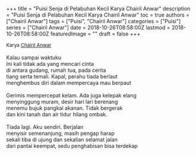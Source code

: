 +++
title = "Puisi Senja di Pelabuhan Kecil Karya Chairil Anwar"
description = "Puisi Senja di Pelabuhan Kecil Karya Chairil Anwar"
toc = true
authors = ["Chairil Anwar"]
tags = ["Puisi", "Chairil Anwar"]
categories = ["Puisi"]
series = ["Chairil Anwar"]
date = 2018-10-26T08:58:00Z
lastmod = 2018-10-26T08:58:00Z
featuredImage = ""
draft = false
+++

<div style="text-align: justify;">
<div style="font-size: small;">Karya <a href="/authors/chairil-anwar/" target="_blank">Chairil Anwar</a></div><br />
Kalau sampai waktuku<br />Ini kali tidak ada yang mencari cinta<br />di antara gudang, rumah tua, pada cerita<br />tiang serta temali. Kapal, perahu tiada berlaut<br />menghembus diri dalam mempercaya mau berpaut<br /><br />Gerimis mempercepat kelam. Ada juga kelepak elang<br />menyinggung muram, desir hari lari berenang<br />menemu bujuk pangkal akanan. Tidak bergerak<br />dan kini tanah dan air tidur hilang ombak.<br /><br />Tiada lagi. Aku sendiri. Berjalan<br />menyisir semenanjung, masih pengap harap<br />sekali tiba di ujung dan sekalian selamat jalan<br />dari pantai keempat, sedu penghabisan bisa terdekap</div>
